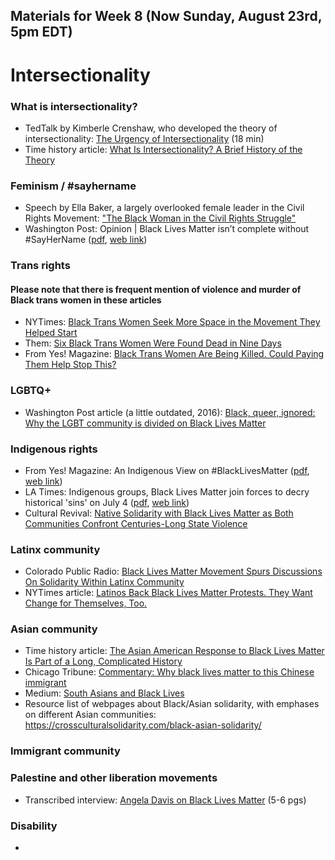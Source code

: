 ## Materials for Week 8 (Now Sunday, August 23rd, 5pm EDT)
# Intersectionality

### What is intersectionality?
- TedTalk by Kimberle Crenshaw, who developed the theory of intersectionality: <a href="https://www.ted.com/talks/kimberle_crenshaw_the_urgency_of_intersectionality">The Urgency of Intersectionality</a> (18 min)
- Time history article: <a href='https://time.com/5560575/intersectionality-theory/
'>What Is Intersectionality? A Brief History of the Theory</a>

### Feminism / #sayhername
- Speech by Ella Baker, a largely overlooked female leader in the Civil Rights Movement: <a href="https://awpc.cattcenter.iastate.edu/2019/08/09/the-black-woman-in-the-civil-rights-struggle-1969/">"The Black Woman in the Civil Rights Struggle"</a>
- Washington Post: <a>Opinion | Black Lives Matter isn’t complete without #SayHerName</a> (<a href="">pdf</a>, <a href="https://www.washingtonpost.com/opinions/2020/07/19/black-lives-matter-isnt-complete-without-sayhername/">web link</a>)

### Trans rights
#### Please note that there is frequent mention of violence and murder of Black trans women in these articles
- NYTimes: <a href="">Black Trans Women Seek More Space in the Movement They Helped Start</a>
- Them: <a href="https://www.them.us/story/six-black-trans-women-were-found-dead-in-nine-days">Six Black Trans Women Were Found Dead in Nine Days</a>
- From Yes! Magazine: <a href="">Black Trans Women Are Being Killed. Could Paying Them Help Stop This?</a>

### LGBTQ+
- Washington Post article (a little outdated, 2016): <a href="">Black, queer, ignored: Why the LGBT community is divided on Black Lives Matter</a>

### Indigenous rights
- From Yes! Magazine: An Indigenous View on #BlackLivesMatter (<a href="">pdf</a>, <a href="https://www.yesmagazine.org/social-justice/2014/12/06/indigenous-view-black-lives-matter-leanne-simpson/">web link</a>)
- LA Times: Indigenous groups, Black Lives Matter join forces to decry historical 'sins' on July 4  (<a href=''>pdf</a>, <a href='https://www.latimes.com/california/story/2020-07-04/indigenous-groups-black-lives-matters-join-forces-to-mark-historical-sins-on-july-4th'>web link</a>)
- Cultural Revival: <a href="https://www.culturalsurvival.org/news/native-solidarity-black-lives-matter-both-communities-confront-centuries-long-state-violence">Native Solidarity with Black Lives Matter as Both Communities Confront Centuries-Long State Violence </a>

### Latinx community
- Colorado Public Radio: <a href="https://www.cpr.org/2020/07/09/they-are-marching-with-black-lives-matter-but-some-latinos-say-they-should-focus-on-themselves-instead/">Black Lives Matter Movement Spurs Discussions On Solidarity Within Latinx Community</a>
- NYTimes article: <a href=''>Latinos Back Black Lives Matter Protests. They Want Change for Themselves, Too.</a>

### Asian community
- Time history article: <a href='https://time.com/5851792/asian-americans-black-solidarity-history/'>The Asian American Response to Black Lives Matter Is Part of a Long, Complicated History</a>
- Chicago Tribune: <a href='https://www.chicagotribune.com/opinion/commentary/ct-opinion-george-floyd-black-lives-matter-immigrants-20200610-6ntznxzbnvcwzozzennfqh23p4-story.html'>Commentary: Why black lives matter to this Chinese immigrant</a>
- Medium: <a href='https://medium.com/@dviyer/south-asians-and-black-lives-b30adaba6a42'>South Asians and Black Lives</a>
- Resource list of webpages about Black/Asian solidarity, with emphases on different Asian communities: https://crossculturalsolidarity.com/black-asian-solidarity/

### Immigrant community


### Palestine and other liberation movements
- Transcribed interview: <a href="https://www.newframe.com/angela-davis-on-black-lives-matter/">Angela Davis on Black Lives Matter</a> (5-6 pgs)

### Disability
- 

